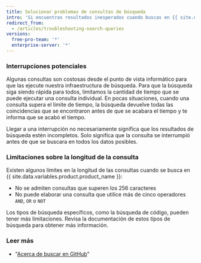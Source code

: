 ```yaml
---
title: Solucionar problemas de consultas de búsqueda
intro: 'Si encuentras resultados inesperados cuando buscas en {{ site.data.variables.product.product_name }}, puedes solucionar los problemas revisando los problemas comunes y las limitaciones.'
redirect_from:
  - /articles/troubleshooting-search-queries
versions:
  free-pro-team: '*'
  enterprise-server: '*'
---
```


### Interrupciones potenciales

Algunas consultas son costosas desde el punto de vista informático para que las ejecute nuestra infraestructura de búsqueda. Para que la búsqueda siga siendo rápida para todos, limitamos la cantidad de tiempo que se puede ejecutar una consulta individual. En pocas situaciones, cuando una consulta supera el límite de tiempo, la búsqueda devuelve todas las coincidencias que se encontraron antes de que se acabara el tiempo y te informa que se acabó el tiempo.

Llegar a una interrupción no necesariamente significa que los resultados de búsqueda estén incompletos. Solo significa que la consulta se interrumpió antes de que se buscara en todos los datos posibles.

### Limitaciones sobre la longitud de la consulta

Existen algunos límites en la longitud de las consultas cuando se busca en {{ site.data.variables.product.product_name }}:

* No se admiten consultas que superen los 256 caracteres
* No puede elaborar una consulta que utilice más de cinco operadores `AND`, `OR` o `NOT`

Los tipos de búsqueda específicos, como la búsqueda de código, pueden tener más limitaciones. Revisa la documentación de estos tipos de búsqueda para obtener más información.

### Leer más

- "[Acerca de buscar en GitHub](/articles/about-searching-on-github)"
